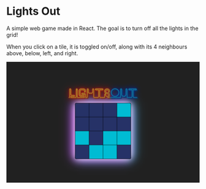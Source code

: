# Lights Out

A simple web game made in React. The goal is to turn off all the lights in the grid!

When you click on a tile, it is toggled on/off, along with its 4 neighbours above, below, left, and right.

![Screen_Shot_2019-12-24_at_7.30.35_AM.png](Screen_Shot_2019-12-24_at_7.30.35_AM.png)
